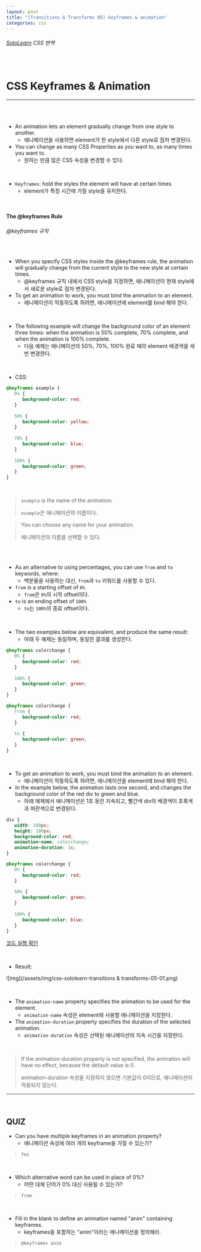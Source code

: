 ```yaml
---
layout: post
title: "(Transitions & Transforms 05) keyframes & animation"
categories: css
---
```


###### [SoloLearn](https://www.sololearn.com/) CSS 번역

<br>

# CSS Keyframes & Animation

------

<br>

<br>

- An animation lets an element gradually change from one style to another.
  - 애니메이션을 사용하면 element가 한 style에서 다른 style로 점차 변경된다.
- You can change as many CSS Properties as you want to, as many times you want to.
  - 원하는 만큼 많은 CSS 속성을 변경할 수 있다.

<br>

- `Keyframes`: hold the styles the element will have at certain times
  - element가 특정 시간에 가질 style을 유지한다.

<br>

#### The @keyframes Rule

###### @keyframes 규칙

<br>

- When you specify CSS styles inside the @keyframes rule, the animation will gradually change from the current style to the new style at certain times.
  - @keyframes 규칙 내에서 CSS style을 지정하면, 애니메이션이 현재 style에서 새로운 style로 점차 변경된다.
- To get an animation to work, you must bind the animation to an element.
  - 애니메이션이 작동하도록 하려면, 애니메이션에 element를 bind 해야 한다.

<br>

- The following example will change the background color of an element three times: when the animation is 50% complete, 70% complete, and when the animation is 100% complete.
  - 다음 예제는 애니메이션의 50%, 70%, 100% 완료 때의 element 배경색을 세 번 변경한다.

<br>

- CSS:

```css
@keyframes example {
   0% {
      background-color: red;
   }
   
   50% {
      background-color: yellow;
   }
   
   70% {
      background-color: blue;
   }
   
   100% {
      background-color: green;
   }
}
```

<br>

> `example` is the name of the animation.
>
> `example`은 애니메이션의 이름이다.

> You can choose any name for your animation.
>
> 애니메이션의 이름을 선택할 수 있다.

<br>

<br>

- As an alternative to using percentages, you can use `from` and `to` keywords, where:
  - 백분율을 사용하는 대신, `from`과 `to` 키워드를 사용할 수 있다.
- `from` is a starting offset of `0%`
  - `from`은 `0%`의 시작 offset이다.
- `to` is an ending offset of `100%`
  - `to`는 `100%`의 종료 offset이다.

<br>

- The two examples below are equivalent, and produce the same result:
  - 아래 두 예제는 동일하며, 동일한 결과를 생성한다.

```css
@keyframes colorchange {
   0% {
      background-color: red;
   }
   
   100% {
      background-color: green;
   }
}
```

```css
@keyframes colorchange {
   from {
      background-color: red;
   }
   
   to {
      background-color: green;
   }
}
```

<br>

- To get an animation to work, you must bind the animation to an element.
  - 애니메이션이 작동하도록 하려면, 애니메이션을 element에 bind 해야 한다.
- In the example below, the animation lasts one second, and changes the background color of the red div to green and blue.
  - 아래 예제에서 애니메이션은 1초 동안 지속되고, 빨간색 div의 배경색이 초록색과 파란색으로 변경된다.

```css
div {
   width: 100px;
   height: 100px;
   background-color: red;
   animation-name: colorchange;
   animation-duration: 1s;
}

@keyframes colorchange {
   0% {
      background-color: red;
   }
   
   50% {
      background-color: green;
   }
   
   100% {
      background-color: blue;
   }
}
```

[코드 실행 확인](https://code.sololearn.com/630/#css)

<br>

- Result:

![img](/assets/img/css-sololearn-transitions & transforms-05-01.png)

<br>

- The `animation-name` property specifies the animation to be used for the element.
  - `animation-name` 속성은 element에 사용할 애니메이션을 지정한다.
- The `animation-duration` property specifies the duration of the selected animation.
  - `animation-duration` 속성은 선택된 애니메이션의 지속 시간을 지정한다.

<br>

> If the animation-duration property is not specified, the animation will have no effect, because the default value is 0.
>
> animation-duration 속성을 지정하지 않으면 기본값이 0이므로, 애니메이션이 적용되지 않는다.

------

<br>

## QUIZ

- Can you have multiple keyframes in an animation property?
  - 애니메이션 속성에 여러 개의 keyframe을 가질 수 있는가?

>`Yes`

<br>

- Which alternative word can be used in place of 0%?
  - 어떤 대체 단어가 0% 대신 사용될 수 있는가?

> `from`

<br>

- Fill in the blank to define an animation named "anim" containing keyframes.
  - keyframes을 포함하는 "anim"이라는 애니메이션을 정의해라.

> `@keyframes anim`

<br>